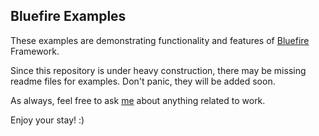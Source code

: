 ## Bluefire Examples

These examples are demonstrating functionality and features of [Bluefire](https://github.com/Gelidus/bluefire) Framework.

Since this repository is under heavy construction, there may be missing readme files for examples. Don't panic, they will be added soon.

As always, feel free to ask [me](https://github.com/Gelidus) about anything related to work.

Enjoy your stay! :)
